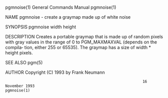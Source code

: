 pgmnoise(1)                                                   General Commands Manual                                                  pgmnoise(1)

NAME
       pgmnoise - create a graymap made up of white noise

SYNOPSIS
       pgmnoise width height

DESCRIPTION
       Creates  a  portable  graymap that is made up of random pixels with gray values in the range of 0 to PGM_MAXMAXVAL (depends on the compila‐
       tion, either 255 or 65535). The graymap has a size of width * height pixels.

SEE ALSO
       pgm(5)

AUTHOR
       Copyright (C) 1993 by Frank Neumann

                                                                 16 November 1993                                                      pgmnoise(1)

